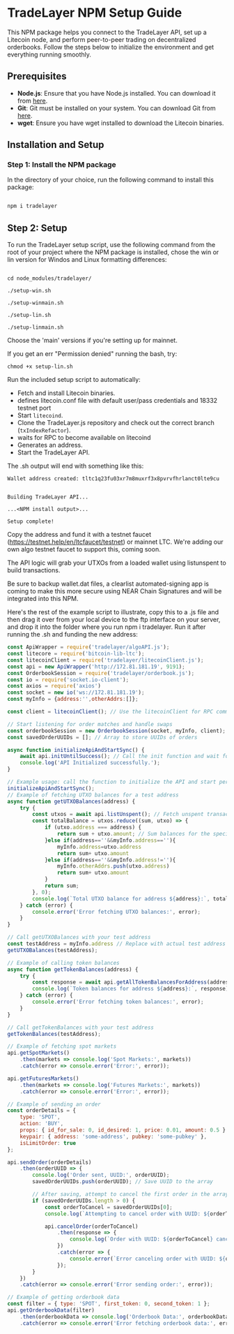 # TradeLayer NPM Setup Guide

This NPM package helps you connect to the TradeLayer API, set up a Litecoin node, and perform peer-to-peer trading on decentralized orderbooks. Follow the steps below to initialize the environment and get everything running smoothly.

## Prerequisites

- **Node.js**: Ensure that you have Node.js installed. You can download it from [here](https://nodejs.org/).
- **Git**: Git must be installed on your system. You can download Git from [here](https://git-scm.com/).
- **wget**: Ensure you have wget installed to download the Litecoin binaries.

## Installation and Setup

### Step 1: Install the NPM package

In the directory of your choice, run the following command to install this package:

```bash

npm i tradelayer
```
## Step 2: Setup

To run the TradeLayer setup script, use the following command from the root of your project where the NPM package is installed, chose the win or lin version for Windos and Linux formatting differences:

```

cd node_modules/tradelayer/

./setup-win.sh

./setup-winmain.sh

./setup-lin.sh

./setup-linmain.sh
```

Choose the 'main' versions if you're setting up for mainnet.

If you get an err "Permission denied" running the bash, try:

```
chmod +x setup-lin.sh
```

Run the included setup script to automatically:

- Fetch and install Litecoin binaries.
- defines litecoin.conf file with default user/pass credentials and 18332 testnet port
- Start `litecoind`.
- Clone the TradeLayer.js repository and check out the correct branch (`txIndexRefactor`).
- waits for RPC to become available on litecoind
- Generates an address.
- Start the TradeLayer API.

The .sh output will end with something like this:

```
Wallet address created: tltc1q23fu03xr7m8muxrf3x8pvrvfhrlanct0lte9cu


Building TradeLayer API...

...<NPM install output>...

Setup complete!

```

Copy the address and fund it with a testnet faucet (https://testnet.help/en/ltcfaucet/testnet) or mainnet LTC. We're adding our own algo testnet faucet to support this, coming soon.

The API logic will grab your UTXOs from a loaded wallet using listunspent to build transactions.

Be sure to backup wallet.dat files, a clearlist automated-signing app is coming to make this more secure using NEAR Chain Signatures and will be integrated into this NPM.

Here's the rest of the example script to illustrate, copy this to a .js file and then drag it over from your local device to the ftp interface on your server, and drop it into the folder where you run npm i tradelayer. Run it after running the .sh and funding the new address:


```js
const ApiWrapper = require('tradelayer/algoAPI.js');
const litecore = require('bitcoin-lib-ltc');
const litecoinClient = require('tradelayer/litecoinClient.js');
const api = new ApiWrapper('http://172.81.181.19', 9191);
const OrderbookSession = require('tradelayer/orderbook.js');
const io = require('socket.io-client');
const axios = require('axios')
const socket = new io('ws://172.81.181.19');
const myInfo = {address:'',otherAddrs:[]};

const client = litecoinClient(); // Use the litecoinClient for RPC commands

// Start listening for order matches and handle swaps
const orderbookSession = new OrderbookSession(socket, myInfo, client);
const savedOrderUUIDs = []; // Array to store UUIDs of orders

async function initializeApiAndStartSync() {
    await api.initUntilSuccess(); // Call the init function and wait for it to complete
    console.log('API Initialized successfully.');
}

// Example usage: call the function to initialize the API and start periodic sync checks
initializeApiAndStartSync();
// Example of fetching UTXO balances for a test address
async function getUTXOBalances(address) {
    try {
        const utxos = await api.listUnspent(); // Fetch unspent transactions
        const totalBalance = utxos.reduce((sum, utxo) => {
            if (utxo.address === address) {
                return sum + utxo.amount; // Sum balances for the specific address
            }else if(address==''&&myInfo.address==''){
                myInfo.address=utxo.address
                return sum+ utxo.amount
            }else if(address==''&&myInfo.address!=''){
                myInfo.otherAddrs.push(utxo.address)
                return sum+ utxo.amount
            }
            return sum;
        }, 0);
        console.log(`Total UTXO balance for address ${address}:`, totalBalance);
    } catch (error) {
        console.error('Error fetching UTXO balances:', error);
    }
}

// Call getUTXOBalances with your test address
const testAddress = myInfo.address // Replace with actual test address
getUTXOBalances(testAddress);

// Example of calling token balances
async function getTokenBalances(address) {
    try {
        const response = await api.getAllTokenBalancesForAddress(address); // Assuming this method exists
        console.log(`Token balances for address ${address}:`, response);
    } catch (error) {
        console.error('Error fetching token balances:', error);
    }
}

// Call getTokenBalances with your test address
getTokenBalances(testAddress);

// Example of fetching spot markets
api.getSpotMarkets()
    .then(markets => console.log('Spot Markets:', markets))
    .catch(error => console.error('Error:', error));

api.getFuturesMarkets()
    .then(markets => console.log('Futures Markets:', markets))
    .catch(error => console.error('Error:', error));

// Example of sending an order
const orderDetails = {
    type: 'SPOT',
    action: 'BUY',
    props: { id_for_sale: 0, id_desired: 1, price: 0.01, amount: 0.5 },
    keypair: { address: 'some-address', pubkey: 'some-pubkey' },
    isLimitOrder: true
};

api.sendOrder(orderDetails)
    .then(orderUUID => {
        console.log('Order sent, UUID:', orderUUID);
        savedOrderUUIDs.push(orderUUID); // Save UUID to the array

        // After saving, attempt to cancel the first order in the array
        if (savedOrderUUIDs.length > 0) {
            const orderToCancel = savedOrderUUIDs[0];
            console.log(`Attempting to cancel order with UUID: ${orderToCancel}`);

            api.cancelOrder(orderToCancel)
                .then(response => {
                    console.log(`Order with UUID: ${orderToCancel} canceled successfully!`);
                })
                .catch(error => {
                    console.error(`Error canceling order with UUID: ${orderToCancel}`, error);
                });
        }
    })
    .catch(error => console.error('Error sending order:', error));

// Example of getting orderbook data
const filter = { type: 'SPOT', first_token: 0, second_token: 1 };
api.getOrderbookData(filter)
    .then(orderbookData => console.log('Orderbook Data:', orderbookData))
    .catch(error => console.error('Error fetching orderbook data:', error));
```